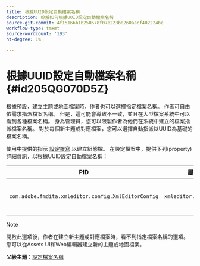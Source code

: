 ```yaml
---
title: 根據UUID設定自動檔案名稱
description: 瞭解如何根據UUID設定自動檔案名稱
source-git-commit: 4f15166b1b250578f07e223b0260aacf402224be
workflow-type: tm+mt
source-wordcount: '193'
ht-degree: 1%

---
```



# 根據UUID設定自動檔案名稱 {#id205QG070D5Z}

根據預設，建立主題或地圖檔案時，作者也可以選擇指定檔案名稱。 作者可自由依需求指派檔案名稱。 但是，這可能會導致不一致，並且在大型檔案系統中可以看到各種檔案名稱。 身為管理員，您可以限製作者為他們在系統中建立的檔案指派檔案名稱。 對於每個新主題或對應檔案，您可以選擇自動指派以UUID為基礎的檔案名稱。

使用中提供的指示 [設定覆寫](download-install-additional-config-override.md#) 以建立組態檔。 在設定檔案中，提供下列\(property\)詳細資訊，以根據UUID設定自動檔案名稱：

| PID | 屬性索引鍵 | 屬性值 |
|---|------------|--------------|
| `com.adobe.fmdita.xmleditor.config.XmlEditorConfig` | `xmleditor.uniquefilenames` | 布林值\(true/false\)。<br> **預設值**： false |

>[!NOTE]
>
> 開啟此選項後，作者在建立新主題或對應檔案時，看不到指定檔案名稱的選項。 您可以從Assets UI和Web編輯器建立新的主題或地圖檔案。

**父級主題：**[&#x200B;設定檔案名稱](conf-file-names.md)

